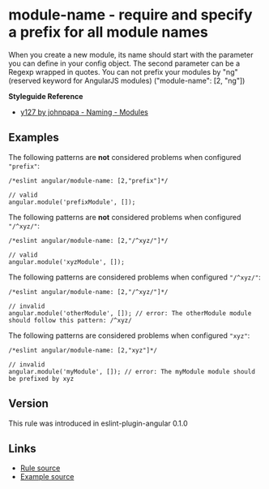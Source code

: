 <!-- WARNING: Generated documentation. Edit docs and examples in the rule and examples file ('rules/module-name.js', 'examples/module-name.js'). -->

# module-name - require and specify a prefix for all module names

When you create a new module, its name should start with the parameter you can define in your config object.
The second parameter can be a Regexp wrapped in quotes.
You can not prefix your modules by "ng" (reserved keyword for AngularJS modules) ("module-name":  [2, "ng"])

**Styleguide Reference**

* [y127 by johnpapa - Naming - Modules](https://github.com/johnpapa/angular-styleguide#style-y127)

## Examples

The following patterns are **not** considered problems when configured `"prefix"`:

    /*eslint angular/module-name: [2,"prefix"]*/

    // valid
    angular.module('prefixModule', []);

The following patterns are **not** considered problems when configured `"/^xyz/"`:

    /*eslint angular/module-name: [2,"/^xyz/"]*/

    // valid
    angular.module('xyzModule', []);

The following patterns are considered problems when configured `"/^xyz/"`:

    /*eslint angular/module-name: [2,"/^xyz/"]*/

    // invalid
    angular.module('otherModule', []); // error: The otherModule module should follow this pattern: /^xyz/

The following patterns are considered problems when configured `"xyz"`:

    /*eslint angular/module-name: [2,"xyz"]*/

    // invalid
    angular.module('myModule', []); // error: The myModule module should be prefixed by xyz

## Version

This rule was introduced in eslint-plugin-angular 0.1.0

## Links

* [Rule source](../rules/module-name.js)
* [Example source](../examples/module-name.js)
